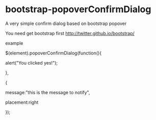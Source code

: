 bootstrap-popoverConfirmDialog
==============================
A very simple confirm dialog based on bootstrap popover


You need get bootstrap first http://twitter.github.io/bootstrap/

example

$(element).popoverConfirmDialog(function(){

  alert("You clicked yes!");
  
}, 

{

  message:"this is the message to notify",
  
  placement:right

});
